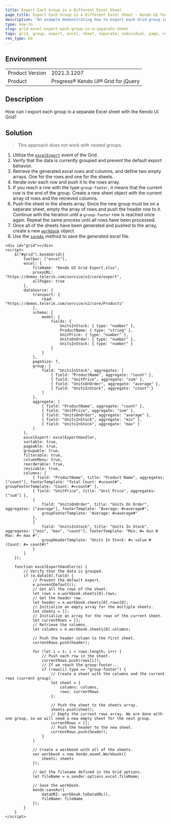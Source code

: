 ```yaml
---
title: Export Each Group in a Different Excel Sheet
page_title: Export Each Group in a Different Excel Sheet - Kendo UI for jQuery Data Grid
description: "An example demonstrating how to export each Grid group in a separate excel sheet."
type: how-to
slug: grid-excel-export-each-group-in-a-separate-sheet
tags: grid, group, export, excel, sheet, separate, individual, page, rows
res_type: kb
---
```


## Environment

<table>
	<tr>
		<td>Product Version</td>
		<td>2021.3.1207</td>
	</tr>
	<tr>
		<td>Product</td>
		<td>Progress® Kendo UI® Grid for jQuery</td>
	</tr>
</table>

## Description

How can I export each group in a separate Excel sheet with the Kendo UI Grid?

## Solution

> This approach does not work with nested groups.

1. Utilize the [`excelExport`](/api/javascript/ui/grid/events/excelexport) event of the Grid.
1. Verify that the data is currently grouped and prevent the default export behavior.
1. Retrieve the generated excel rows and columns, and define two empty arrays. One for the rows and one for the sheets.
1. Iterate over each row and push it to the rows array.
1. If you reach a row with the type `group-footer`, it means that the current row is the end of the group. Create a new sheet object with the current array of rows and the retrieved columns.
1. Push the sheet to the sheets array. Since the new group must be on a separate sheet, empty the array of rows and push the header row to it. Continue with the iteration until a `group-footer` row is reached once again. Repeat the same process until all rows have been processed.
1. Once all of the sheets have been generated and pushed to the array, create a new [`workbook`](/api/javascript/ooxml/workbook) object.
1. Use the [`saveAs`](/api/javascript/kendo/methods/saveas) method to save the generated excel file.

```dojo
<div id="grid"></div>
<script>
    $("#grid").kendoGrid({
        toolbar: ["excel"],
        excel: {
            fileName: "Kendo UI Grid Export.xlsx",
            proxyURL: "https://demos.telerik.com/service/v2/core/export",
            allPages: true
        },
        dataSource: {
            transport: {
                read: "https://demos.telerik.com/service/v2/core/Products"
            },
            schema: {
                model: {
                    fields: {
                        UnitsInStock: { type: "number" },
                        ProductName: { type: "string" },
                        UnitPrice: { type: "number" },
                        UnitsOnOrder: { type: "number" },
                        UnitsInStock: { type: "number" }
                    }
                }
            },
            pageSize: 7,
            group: {
                field: "UnitsInStock", aggregates: [
                    { field: "ProductName", aggregate: "count" },
                    { field: "UnitPrice", aggregate: "sum" },
                    { field: "UnitsOnOrder", aggregate: "average" },
                    { field: "UnitsInStock", aggregate: "count" }
                ]
            },
            aggregate: [
                { field: "ProductName", aggregate: "count" },
                { field: "UnitPrice", aggregate: "sum" },
                { field: "UnitsOnOrder", aggregate: "average" },
                { field: "UnitsInStock", aggregate: "min" },
                { field: "UnitsInStock", aggregate: "max" }
            ]
        },
        excelExport: excelExportHandler,
        sortable: true,
        pageable: true,
        groupable: true,
        filterable: true,
        columnMenu: true,
        reorderable: true,
        resizable: true,
        columns: [
            { field: "ProductName", title: "Product Name", aggregates: ["count"], footerTemplate: "Total Count: #=count#", groupFooterTemplate: "Count: #=count#" },
            { field: "UnitPrice", title: "Unit Price", aggregates: ["sum"] },
            {
                field: "UnitsOnOrder", title: "Units On Order", aggregates: ["average"], footerTemplate: "Average: #=average#",
                groupFooterTemplate: "Average: #=average#"
            },
            {
                field: "UnitsInStock", title: "Units In Stock", aggregates: ["min", "max", "count"], footerTemplate: "Min: #= min # Max: #= max #",
                groupHeaderTemplate: "Units In Stock: #= value # (Count: #= count#)"
            }
        ]
    });

    function excelExportHandler(e) {
        // Verify that the data is grouped.
        if (e.data[0].field) {
            // Prevent the default export.
            e.preventDefault();
            // Get all the rows of the sheet.
            let rows = e.workbook.sheets[0].rows;
            // Get the header row.
            let header = e.workbook.sheets[0].rows[0];
            // Initialize an empty array for the multiple sheets.
            let sheets = [];
            // Initialize an array for the rows of the current sheet.
            let currentRows = [];
            // Retrieve the columns.
            let columns = e.workbook.sheets[0].columns;

            // Push the header column to the first sheet.
            currentRows.push(header);

            for (let i = 1; i < rows.length; i++) {
                // Push each row in the sheet.
                currentRows.push(rows[i]);
                // If we reach the group-footer...
                if (rows[i].type == "group-footer") {
                    // Create a sheet with the columns and the current rows (current group).
                    let sheet = {
                        columns: columns,
                        rows: currentRows
                    };

                    // Push the sheet to the sheets array.
                    sheets.push(sheet);
                    // Empty the current rows array. We are done with one group, so we will need a new empty sheet for the next group.
                    currentRows = [];
                    // Push the header to the new sheet.
                    currentRows.push(header);
                }
            }

            // Create a workbook with all of the sheets.
            var workbook = new kendo.ooxml.Workbook({
                sheets: sheets
            });

            // Get the filename defined in the Grid options.
            let fileName = e.sender.options.excel.fileName;

            // Save the workbook.
            kendo.saveAs({
                dataURI: workbook.toDataURL(),
                fileName: fileName
            });
        }
    }
</script>
```